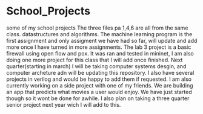 # School_Projects
some of my school projects
The three files pa 1,4,6 are all from the same class. datastructures and algorithms.
The machine learning program is the first assignment and only assigment we have had so far, will update and add more once I have turned in more assignments.
The lab 3 project is a basic firewall using open flow and pox. It was ran and tested in mininet, I am also doing one more project for this class that I will add once finished.
Next quarter(starting in march) I will be taking computer systems desgin, and computer archeture adn will be updating this repository. 
I also have several projects in verilog and would be happy to add them if requested. 
I am also currently working on a side project with one of my friends. We are building an app that predicts what movies a user would enjoy. We have just started though so it wont be done for awhile.
I also plan on taking a three quarter senior project next year wich I will add to this.
